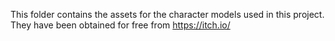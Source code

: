 This folder contains the assets for the character models used in this project. They have been obtained for free from https://itch.io/
